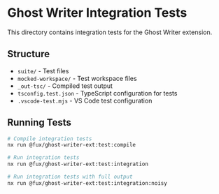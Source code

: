 # Ghost Writer Integration Tests

This directory contains integration tests for the Ghost Writer extension.

## Structure

- `suite/` - Test files
- `mocked-workspace/` - Test workspace files
- `_out-tsc/` - Compiled test output
- `tsconfig.test.json` - TypeScript configuration for tests
- `.vscode-test.mjs` - VS Code test configuration

## Running Tests

```bash
# Compile integration tests
nx run @fux/ghost-writer-ext:test:compile

# Run integration tests
nx run @fux/ghost-writer-ext:test:integration

# Run integration tests with full output
nx run @fux/ghost-writer-ext:test:integration:noisy
```
